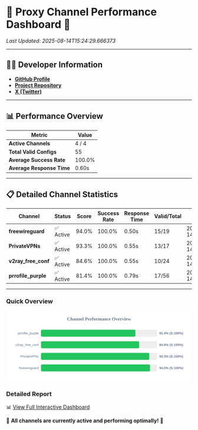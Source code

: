 # 🌟 Proxy Channel Performance Dashboard 🌟

_Last Updated: 2025-08-14T15:24:29.666373_

---

## 👩‍💻 Developer Information

- **[GitHub Profile](https://github.com/4n0nymou3)**  
- **[Project Repository](https://github.com/4n0nymou3/multi-proxy-config-fetcher)**  
- **[X (Twitter)](https://x.com/4n0nymou3)**  

---

## 📊 Performance Overview

| Metric                | Value       |
|-----------------------|-------------|
| **Active Channels**   | 4 / 4       |
| **Total Valid Configs** | 55          |
| **Average Success Rate** | 100.0%      |
| **Average Response Time** | 0.60s       |

---

## 📋 Detailed Channel Statistics

| Channel          | Status     | Score  | Success Rate | Response Time | Valid/Total | Last Success               |
|------------------|------------|--------|--------------|---------------|-------------|----------------------------|
| **freewireguard**  | ✅ Active  | 94.0%  | 100.0% | 0.50s         | 15/19       | 2025-08-14T15:24:29.664252 |
| **PrivateVPNs**  | ✅ Active  | 93.3%  | 100.0% | 0.55s         | 13/17       | 2025-08-14T15:24:29.131823 |
| **v2ray_free_conf**  | ✅ Active  | 84.6%  | 100.0% | 0.55s         | 10/24       | 2025-08-14T15:24:28.544548 |
| **prrofile_purple**  | ✅ Active  | 81.4%  | 100.0% | 0.79s         | 17/56       | 2025-08-14T15:24:27.932977 |

---

### Quick Overview
<div align="center">
  <a href="https://raw.githubusercontent.com/nullluser/NullRepo/refs/heads/main/assets/channel_stats_chart.svg">
    <img src="https://raw.githubusercontent.com/nullluser/NullRepo/refs/heads/main/assets/channel_stats_chart.svg" alt="Source Performance Statistics" width="800">
  </a>
</div>

### Detailed Report
📊 [View Full Interactive Dashboard](https://htmlpreview.github.io/?https://github.com/nullluser/NullRepo/blob/main/assets/performance_report.html)

🎉 **All channels are currently active and performing optimally!** 🎉
